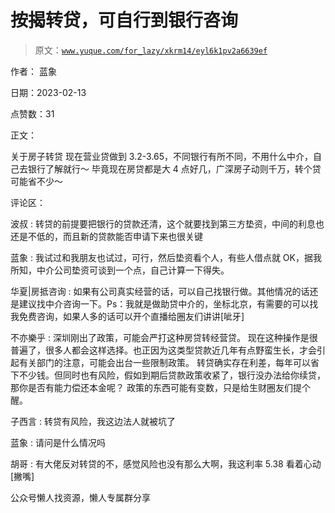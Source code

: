 # 按揭转贷，可自行到银行咨询

> 原文：[`www.yuque.com/for_lazy/xkrm14/eyl6k1pv2a6639ef`](https://www.yuque.com/for_lazy/xkrm14/eyl6k1pv2a6639ef)



作者： 蓝象



日期：2023-02-13



点赞数：31



正文：



关于房子转贷 现在营业贷做到 3.2-3.65，不同银行有所不同，不用什么中介，自己去银行了解就行～ 毕竟现在房贷都是大 4 点好几，广深房子动则千万，转个贷可能省不少～



评论区：



波叔 : 转贷的前提要把银行的贷款还清，这个就要找到第三方垫资，中间的利息也还是不低的，而且新的贷款能否申请下来也很关键



蓝象 : 我试过和我朋友也试过，可行，然后垫资看个人，有些人借点就 OK，据我所知，中介公司垫资可谈到一个点，自己计算一下得失。



华夏|房抵咨询 : 如果有公司真实经营的话，可以自己找银行做。其他情况的话还是建议找中介咨询一下。Ps：我就是做助贷中介的，坐标北京，有需要的可以找我免费咨询，如果人多的话可以开个直播给圈友们讲讲[呲牙]



不亦樂乎 : 深圳刚出了政策，可能会严打这种房贷转经营贷。 现在这种操作是很普遍了，很多人都会这样选择。也正因为这类型贷款近几年有点野蛮生长，才会引起有关部门的注意，可能会出台一些限制政策。 转贷确实存在利差，每年可以省下不少钱。但同时也有风险，假如到期后贷款政策收紧了，银行没办法给你续贷，那你是否有能力偿还本金呢？ 政策的东西可能有变数，只是给生财圈友们提个醒。



子西言 : 转贷有风险，我这边法人就被坑了



蓝象 : 请问是什么情况吗



胡哥 : 有大佬反对转贷的不，感觉风险也没有那么大啊，我这利率 5.38 看着心动[撇嘴]



公众号懒人找资源，懒人专属群分享

